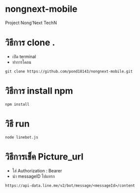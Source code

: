 # nongnext-mobile
Project Nong'Next TechN

# วิธีการ clone .

  - เปิด terminal
  - ทำการโคลน
  ```
  git clone https://github.com/pond18143/nongnext-mobile.git
  ```
  
# วิธีการ install npm
  ```
  npm install
  ```
  
# วิธี run
  ```
  node linebot.js
  ```
  
# วิธีการเช็ค Picture_url
  
  - ใส่ Authorization : Bearer <ACCESS TOKEN>
  - นำ messageID ไปแทรก<messageId>
  ```
  https://api-data.line.me/v2/bot/message/<messageId>/content
  ```
   
